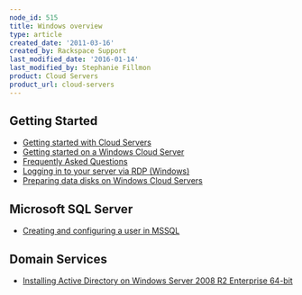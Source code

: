 ```yaml
---
node_id: 515
title: Windows overview
type: article
created_date: '2011-03-16'
created_by: Rackspace Support
last_modified_date: '2016-01-14'
last_modified_by: Stephanie Fillmon
product: Cloud Servers
product_url: cloud-servers
---
```


<span class="mw-headline">Getting Started </span>
-------------------------------------------------

-   [Getting started with Cloud
    Servers](/how-to/cloud-servers "Getting Started with Cloud Servers")
-   [Getting started on a Windows Cloud
    Server](/how-to/getting-started-on-a-windows-cloud-server "Getting Started on a Windows Cloud Server")
-   [Frequently Asked
    Questions](/how-to/cloud-servers-faq "Frequently Asked Questions")
-   [Logging in to your server via
    RDP (Windows)](/how-to/log-in-to-your-server-via-rdp-windows "Logging in to Your Server via RDP (Windows)")
-   [Preparing data disks on Windows Cloud
    Servers](/how-to/preparing-data-disks-on-windows-cloud-servers)

<span class="mw-headline">Microsoft SQL Server</span>
-----------------------------------------------------

-   [Creating and configuring a user in
    MSSQL](/how-to/creating-and-configuring-a-user-in-mssql "Creating and Configuring a User in MSSQL")

<span class="mw-headline">Domain Services </span>
-------------------------------------------------

-   [Installing Active Directory on Windows Server 2008 R2 Enterprise
    64-bit](/how-to/installing-active-directory-domain-services-on-windows-server-2008-r2-enterprise-64-bit "Installing Active Directory on Windows Server 2008 R2 Enterprise 64-bit")



